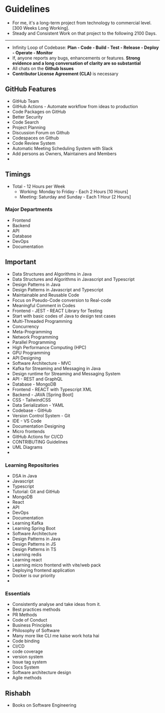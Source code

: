 # Guidelines

- For me, it's a long-term project from technology to commercial level. [300 Weeks Long Working].
- Steady and Consistent Work on that project to the following 2100 Days.

---

- Infinity Loop of Codebase: **Plan - Code - Build - Test - Release - Deploy - Operate - Monitor**
- If, anyone reports any bugs, enhancements or features. **Strong evidence and a long conversation of clarity are so substantial**
- All chats on the **Github Issues**
- **Contributor License Agreement (CLA)** is necessary

## GitHub Features

- GitHub Team
- GitHub Actions - Automate workflow from ideas to production
- Code Packages on GitHub
- Better Security
- Code Search
- Project Planning
- Discussion Forum on Github
- Codespaces on Github
- Code Review System
- Automatic Meeting Scheduling System with Slack
- Add persons as Owners, Maintainers and Members
- 

## Timings

- Total - 12 Hours per Week
  - Working: Monday to Friday - Each 2 Hours [10 Hours]
  - Meeting: Saturday and Sunday - Each 1 Hour [2 Hours]

### Major Departments

- Frontend
- Backend
- API
- Database
- DevOps
- Documentation

## Important 

- Data Structures and Algorithms in Java
- Data Structures and Algorithms in Javascript and Typescript
- Design Patterns in Java
- Design Patterns in Javascript and Typescript
- Maintainable and Reusable Code
- Focus on Pseudo-Code conversion to Real-code
- Meaningful Comment in Codes
- Frontend - JEST - REACT Library for Testing
- Start with basic codes of Java to design test cases
- Multi-Threaded Programming
- Concurrency
- Meta-Programming
- Network Programming
- Parallel Programming
- High Performance Computing (HPC)
- GPU Programming
- API Designing
- Software Architecture - MVC
- Kafka for Streaming and Messaging in Java
- Design runtime for Streaming and Messaging System
- API - REST and GraphQL
- Database - MongoDB
- Frontend - REACT with Typescript XML
- Backend - JAVA [Spring Boot]
- CSS - TailwindCSS
- Data Serialization - YAML
- Codebase - GitHub
- Version Control System - Git
- IDE - VS Code
- Documentation Designing
- Micro frontends
- GitHub Actions for CI/CD
- CONTRIBUTING Guidelines
- UML Diagrams
- 


### Learning Repositories

- DSA in Java
- Javascript
- Typescript
- Tutorial: Git and GitHub
- MongoDB
- React
- API
- DevOps
- Documentation
- Learning Kafka
- Learning Spring Boot
- Software Architecture
- Design Patterns in Java
- Design Patterns in JS
- Design Patterns in TS
- Learning redis
- Learning react
- Learning micro frontend with vite/web pack
- Deploying frontend application
- Docker is our priority
- 

### Essentials

- Consistently analyse and take ideas from it.
- Best practices methods
- PR Methods
- Code of Conduct
- Business Principles
- Philosophy of Software
- Many more like CLI me kaise work hota hai
- Code binding
- CI/CD
- code coverage
- version system
- Issue tag system
- Docs System
- Software architecture design
- Agile methods

## Rishabh 

- Books on Software Engineering
